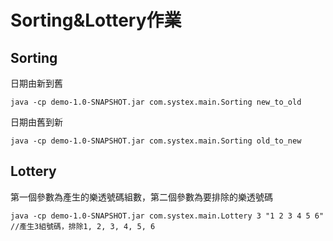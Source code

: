 

# Sorting&Lottery作業  

## Sorting  
  日期由新到舊  
  
    java -cp demo-1.0-SNAPSHOT.jar com.systex.main.Sorting new_to_old
  日期由舊到新 
  
    java -cp demo-1.0-SNAPSHOT.jar com.systex.main.Sorting old_to_new


## Lottery  
  第一個參數為產生的樂透號碼組數，第二個參數為要排除的樂透號碼  
  
    java -cp demo-1.0-SNAPSHOT.jar com.systex.main.Lottery 3 "1 2 3 4 5 6"
    //產生3組號碼，排除1, 2, 3, 4, 5, 6
